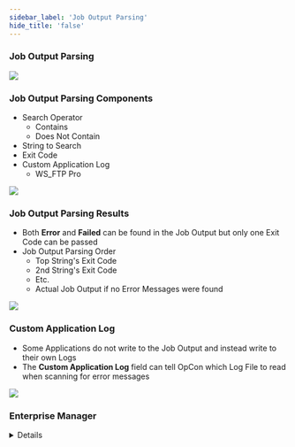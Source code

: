 ```yaml
---
sidebar_label: 'Job Output Parsing'
hide_title: 'false'
---
```


<head>
  <meta name="robots" content="noindex, nofollow" />
</head>

### Job Output Parsing

![](../static/imgadvanced/job_outputparsing_sm.png)

### Job Output Parsing Components

* Search Operator
    * Contains
    * Does Not Contain
* String to Search
* Exit Code
* Custom Application Log
    * WS_FTP Pro

![](../static/imgadvanced/joboutputparsing_contains_sm.png)  

### Job Output Parsing Results 

* Both **Error** and **Failed** can be found in the Job Output but only one Exit Code can be passed
* Job Output Parsing Order
    * Top String's Exit Code
    * 2nd String's Exit Code
    * Etc.
    * Actual Job Output if no Error Messages were found

![](../static/imgadvanced/joboutputparsingresults.png)

### Custom Application Log

* Some Applications do not write to the Job Output and instead write to their own Logs
* The **Custom Application Log** field can tell OpCon which Log File to read when scanning for error messages

![](../static/imgadvanced/joboutput_custom_log_sm.png)

### Enterprise Manager

<details>  

![](../static/imgadvanced/JobOutputParsingMainScreen.png)

---

#### Job Output Parsing Components

* Search Operator
    * Contains
    * Does Not Contain
* String to Search
* Exit Code
* Custom Application Log
    * WS_FTP Pro

![](../static/imgadvanced/Contains.png)

#### Job Output Parsing Results 

* Both **Error** and **Failed** can be found in the Job Output but only one Exit Code can be passed
* Job Output Parsing Order
    * Top String's Exit Code
    * 2nd String's Exit Code
    * Etc.
    * Actual Job Output if no Error Messages were found

![](../static/imgadvanced/ParsingResults.png)

#### Custom Application Log

* Some Applications do not write to the Job Output and instead write to their own Logs
* The **Custom Application Log** field can tell OpCon which Log File to read when scanning for error messages

![](../static/imgadvanced/CustomLog.png)

</details>
